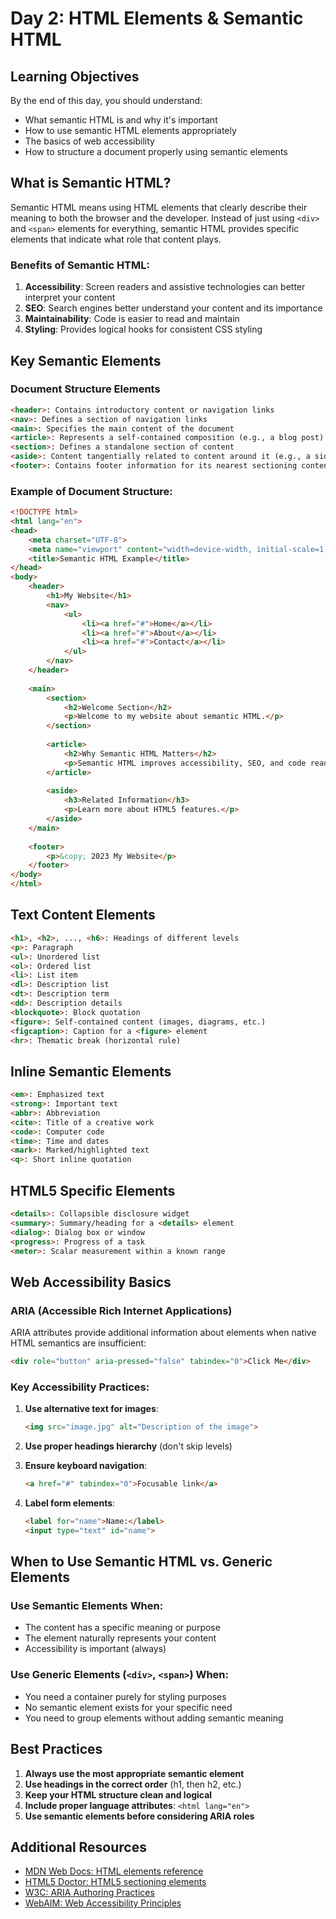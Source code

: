 # Day 2: HTML Elements & Semantic HTML

## Learning Objectives
By the end of this day, you should understand:
- What semantic HTML is and why it's important
- How to use semantic HTML elements appropriately
- The basics of web accessibility
- How to structure a document properly using semantic elements

## What is Semantic HTML?

Semantic HTML means using HTML elements that clearly describe their meaning to both the browser and the developer. Instead of just using `<div>` and `<span>` elements for everything, semantic HTML provides specific elements that indicate what role that content plays.

### Benefits of Semantic HTML:
1. **Accessibility**: Screen readers and assistive technologies can better interpret your content
2. **SEO**: Search engines better understand your content and its importance
3. **Maintainability**: Code is easier to read and maintain
4. **Styling**: Provides logical hooks for consistent CSS styling

## Key Semantic Elements

### Document Structure Elements

```html
<header>: Contains introductory content or navigation links
<nav>: Defines a section of navigation links
<main>: Specifies the main content of the document
<article>: Represents a self-contained composition (e.g., a blog post)
<section>: Defines a standalone section of content
<aside>: Content tangentially related to content around it (e.g., a sidebar)
<footer>: Contains footer information for its nearest sectioning content
```

### Example of Document Structure:

```html
<!DOCTYPE html>
<html lang="en">
<head>
    <meta charset="UTF-8">
    <meta name="viewport" content="width=device-width, initial-scale=1.0">
    <title>Semantic HTML Example</title>
</head>
<body>
    <header>
        <h1>My Website</h1>
        <nav>
            <ul>
                <li><a href="#">Home</a></li>
                <li><a href="#">About</a></li>
                <li><a href="#">Contact</a></li>
            </ul>
        </nav>
    </header>
    
    <main>
        <section>
            <h2>Welcome Section</h2>
            <p>Welcome to my website about semantic HTML.</p>
        </section>
        
        <article>
            <h2>Why Semantic HTML Matters</h2>
            <p>Semantic HTML improves accessibility, SEO, and code readability.</p>
        </article>
        
        <aside>
            <h3>Related Information</h3>
            <p>Learn more about HTML5 features.</p>
        </aside>
    </main>
    
    <footer>
        <p>&copy; 2023 My Website</p>
    </footer>
</body>
</html>
```

## Text Content Elements

```html
<h1>, <h2>, ..., <h6>: Headings of different levels
<p>: Paragraph
<ul>: Unordered list
<ol>: Ordered list
<li>: List item
<dl>: Description list
<dt>: Description term
<dd>: Description details
<blockquote>: Block quotation
<figure>: Self-contained content (images, diagrams, etc.)
<figcaption>: Caption for a <figure> element
<hr>: Thematic break (horizontal rule)
```

## Inline Semantic Elements

```html
<em>: Emphasized text
<strong>: Important text
<abbr>: Abbreviation
<cite>: Title of a creative work
<code>: Computer code
<time>: Time and dates
<mark>: Marked/highlighted text
<q>: Short inline quotation
```

## HTML5 Specific Elements

```html
<details>: Collapsible disclosure widget
<summary>: Summary/heading for a <details> element
<dialog>: Dialog box or window
<progress>: Progress of a task
<meter>: Scalar measurement within a known range
```

## Web Accessibility Basics

### ARIA (Accessible Rich Internet Applications)

ARIA attributes provide additional information about elements when native HTML semantics are insufficient:

```html
<div role="button" aria-pressed="false" tabindex="0">Click Me</div>
```

### Key Accessibility Practices:

1. **Use alternative text for images**:
   ```html
   <img src="image.jpg" alt="Description of the image">
   ```

2. **Use proper headings hierarchy** (don't skip levels)

3. **Ensure keyboard navigation**:
   ```html
   <a href="#" tabindex="0">Focusable link</a>
   ```

4. **Label form elements**:
   ```html
   <label for="name">Name:</label>
   <input type="text" id="name">
   ```

## When to Use Semantic HTML vs. Generic Elements

### Use Semantic Elements When:
- The content has a specific meaning or purpose
- The element naturally represents your content
- Accessibility is important (always)

### Use Generic Elements (`<div>`, `<span>`) When:
- You need a container purely for styling purposes
- No semantic element exists for your specific need
- You need to group elements without adding semantic meaning

## Best Practices

1. **Always use the most appropriate semantic element**
2. **Use headings in the correct order** (h1, then h2, etc.)
3. **Keep your HTML structure clean and logical**
4. **Include proper language attributes**: `<html lang="en">`
5. **Use semantic elements before considering ARIA roles**

## Additional Resources

- [MDN Web Docs: HTML elements reference](https://developer.mozilla.org/en-US/docs/Web/HTML/Element)
- [HTML5 Doctor: HTML5 sectioning elements](http://html5doctor.com/downloads/h5d-sectioning-flowchart.pdf)
- [W3C: ARIA Authoring Practices](https://www.w3.org/TR/wai-aria-practices-1.1/)
- [WebAIM: Web Accessibility Principles](https://webaim.org/resources/quickref/)